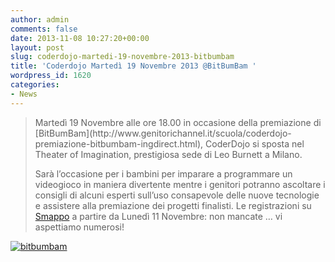 ```yaml
---
author: admin
comments: false
date: 2013-11-08 10:27:20+00:00
layout: post
slug: coderdojo-martedi-19-novembre-2013-bitbumbam
title: 'Coderdojo Martedì 19 Novembre 2013 @BitBumBam '
wordpress_id: 1620
categories:
- News
---
```


<blockquote>Martedì 19 Novembre alle ore 18.00 in occasione della premiazione di [BitBumBam](http://www.genitorichannel.it/scuola/coderdojo-premiazione-bitbumbam-ingdirect.html), CoderDojo si sposta nel Theater of Imagination, prestigiosa sede di Leo Burnett a Milano.

Sarà l’occasione per i bambini per imparare a programmare un videogioco in maniera divertente mentre i genitori potranno ascoltare i consigli di alcuni esperti sull’uso consapevole delle nuove tecnologie e assistere alla premiazione dei progetti finalisti.
Le registrazioni su [Smappo](http://www.smappo.it/event/527cb0250d2b9_coderdojo-milano-bitbumbam.html) a partire da Lunedì 11 Novembre: non mancate … vi aspettiamo numerosi!</blockquote>


[![bitbumbam](http://coderdojomilano.it/wp-content/uploads/2013/11/bitbumbam.jpg)](http://coderdojomilano.it/wp-content/uploads/2013/11/bitbumbam.jpg)
